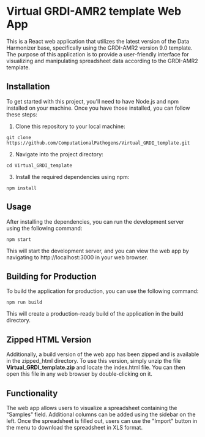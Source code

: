 # Virtual GRDI-AMR2 template Web App

This is a React web application that utilizes the latest version of the Data Harmonizer base, specifically using the GRDI-AMR2 version 9.0 template. The purpose of this application is to provide a user-friendly interface for visualizing and manipulating spreadsheet data according to the GRDI-AMR2 template.

## Installation

To get started with this project, you'll need to have Node.js and npm installed on your machine. Once you have those installed, you can follow these steps:

1. Clone this repository to your local machine:

```
git clone https://github.com/ComputationalPathogens/Virtual_GRDI_template.git
```

2. Navigate into the project directory:

```
cd Virtual_GRDI_template
```


3. Install the required dependencies using npm:
```
npm install
```

## Usage
After installing the dependencies, you can run the development server using the following command:

```
npm start
```

This will start the development server, and you can view the web app by navigating to http://localhost:3000 in your web browser.

## Building for Production
To build the application for production, you can use the following command:

```
npm run build
```

This will create a production-ready build of the application in the build directory.

## Zipped HTML Version
Additionally, a build version of the web app has been zipped and is available in the zipped_html directory. To use this version, simply unzip the file **Virtual_GRDI_template.zip** and locate the index.html file. You can then open this file in any web browser by double-clicking on it.

## Functionality
The web app allows users to visualize a spreadsheet containing the "Samples" field. Additional columns can be added using the sidebar on the left. Once the spreadsheet is filled out, users can use the "Import" button in the menu to download the spreadsheet in XLS format. 

